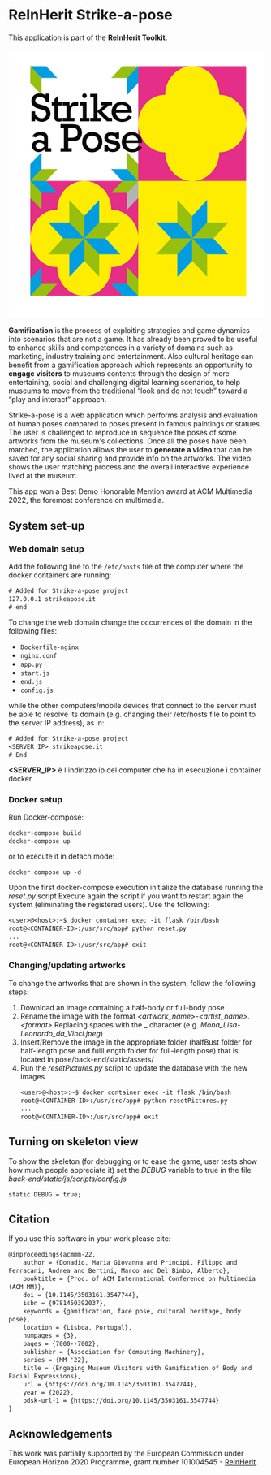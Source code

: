 # ReInHerit Strike-a-pose

This application is part of the **ReInHerit Toolkit**.

![ReInHerit Strike-a-pose logo](Strike-a-pose_logo.jpg "ReInHerit Strike-a-pose logo")


**Gamification** is the process of exploiting strategies and game dynamics into scenarios that are not a game. 
It has already been proved to be useful to enhance skills and competences in a variety of domains such as marketing, industry training and entertainment.
Also cultural heritage can benefit from a gamification approach which represents an opportunity to **engage visitors** to museums contents through the design of more entertaining, social and challenging digital learning scenarios, to help museums to move from the traditional “look and do not touch” toward a “play and interact” approach. 

Strike-a-pose is a web application which performs analysis and evaluation of human poses compared to poses present in famous paintings or statues. 
The user is challenged to reproduce in sequence the poses of some artworks from the museum's collections. 
Once all the poses have been matched, the application allows the user to **generate a video** that can be saved for any social sharing and provide info on the artworks. 
The video shows the user matching process and the overall interactive experience lived at the museum.

This app won a Best Demo Honorable Mention award at ACM Multimedia 2022, the foremost conference on multimedia.


## System set-up

### Web domain setup

Add the following line to the `/etc/hosts` file of the computer where the docker containers are running:

```
# Added for Strike-a-pose project
127.0.0.1 strikeapose.it
# end
```
To change the web domain change the occurrences of the domain in the following files:

- `Dockerfile-nginx`
- `nginx.conf`
- `app.py`
- `start.js`
- `end.js`
- `config.js`

while the other computers/mobile devices that connect to the server must be able to resolve its domain (e.g. changing their /etc/hosts file to
point to the server IP address), as in:

```
# Added for Strike-a-pose project
<SERVER_IP> strikeapose.it
# End
```
**<SERVER_IP>** è l'indirizzo ip del computer che ha in esecuzione i container docker

### Docker setup

Run Docker-compose:

```
docker-compose build
docker-compose up
```
or to execute it in detach mode:
```
docker compose up -d
```
Upon the first docker-compose execution initialize the database running the *reset.py* script
Execute again the script if you want to restart again the system (eliminating the registered users).
Use the following:
```
<user>@<host>:~$ docker container exec -it flask /bin/bash
root@<CONTAINER-ID>:/usr/src/app# python reset.py
...
root@<CONTAINER-ID>:/usr/src/app# exit
```

### Changing/updating artworks

To change the artworks that are shown in the system, follow the following steps:
1. Download an image containing a half-body or full-body pose
2. Rename the image with the format *\<artwork_name\>-\<artist_name\>\.\<format\>*
   Replacing spaces with the _ character (e.g. *Mona_Lisa-Leonardo_da_Vinci.jpeg*)
3. Insert/Remove the image in the appropriate folder (halfBust folder for half-length pose and fullLength folder for full-length pose) that is located in
   pose/back-end/static/assets/
4. Run the *resetPictures.py* script to update the database with the new images
   ```
   <user>@<host>:~$ docker container exec -it flask /bin/bash
   root@<CONTAINER-ID>:/usr/src/app# python resetPictures.py
   ...
   root@<CONTAINER-ID>:/usr/src/app# exit
   ```

## Turning on skeleton view
To show the skeleton (for debugging or to ease the game, user tests show how much people appreciate it) set the *DEBUG* variable to true in the file *back-end/static/js/scripts/config.js*

```
static DEBUG = true;
```

## Citation

If you use this software in your work please cite:

```
@inproceedings{acmmm-22,
	author = {Donadio, Maria Giovanna and Principi, Filippo and Ferracani, Andrea and Bertini, Marco and Del Bimbo, Alberto},
	booktitle = {Proc. of ACM International Conference on Multimedia (ACM MM)},
	doi = {10.1145/3503161.3547744},
	isbn = {9781450392037},
	keywords = {gamification, face pose, cultural heritage, body pose},
	location = {Lisboa, Portugal},
	numpages = {3},
	pages = {7000--7002},
	publisher = {Association for Computing Machinery},
	series = {MM '22},
	title = {Engaging Museum Visitors with Gamification of Body and Facial Expressions},
	url = {https://doi.org/10.1145/3503161.3547744},
	year = {2022},
	bdsk-url-1 = {https://doi.org/10.1145/3503161.3547744}
}
```

## Acknowledgements
This work was partially supported by the European Commission under European Horizon 2020 Programme, grant number 101004545 - [ReInHerit](https://www.reinherit.eu).